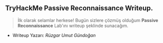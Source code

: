 ## TryHackMe Passive Reconnaissance Writeup.
> İlk olarak selamlar herkese! Bugün sizlere çözmüş olduğum **Passive Reconnaissance** Lab'ını writeup şeklinde sunacağım.
- Writeup Yazarı: *Rüzgar Umut Gündoğan*
